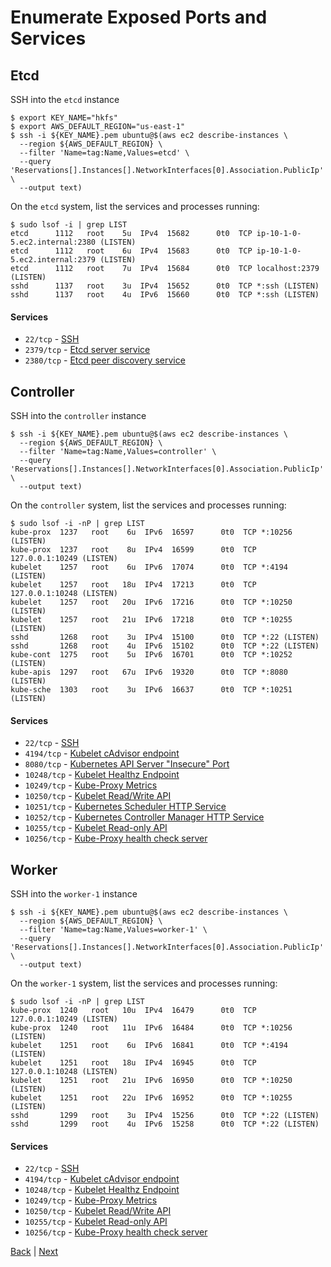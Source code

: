 # Enumerate Exposed Ports and Services

## Etcd

SSH into the `etcd` instance
```
$ export KEY_NAME="hkfs"
$ export AWS_DEFAULT_REGION="us-east-1"
$ ssh -i ${KEY_NAME}.pem ubuntu@$(aws ec2 describe-instances \
  --region ${AWS_DEFAULT_REGION} \
  --filter 'Name=tag:Name,Values=etcd' \
  --query 'Reservations[].Instances[].NetworkInterfaces[0].Association.PublicIp' \
  --output text)
```
On the `etcd` system, list the services and processes running:
```
$ sudo lsof -i | grep LIST
etcd      1112   root    5u  IPv4  15682      0t0  TCP ip-10-1-0-5.ec2.internal:2380 (LISTEN)
etcd      1112   root    6u  IPv4  15683      0t0  TCP ip-10-1-0-5.ec2.internal:2379 (LISTEN)
etcd      1112   root    7u  IPv4  15684      0t0  TCP localhost:2379 (LISTEN)
sshd      1137   root    3u  IPv4  15652      0t0  TCP *:ssh (LISTEN)
sshd      1137   root    4u  IPv6  15660      0t0  TCP *:ssh (LISTEN)
```
#### Services
- `22/tcp` - [SSH](https://openssh.org)
- `2379/tcp` - [Etcd server service](https://github.com/coreos/etcd#etcd-tcp-ports)
- `2380/tcp` - [Etcd peer discovery service](https://github.com/coreos/etcd#etcd-tcp-ports)

## Controller

SSH into the `controller` instance
```
$ ssh -i ${KEY_NAME}.pem ubuntu@$(aws ec2 describe-instances \
  --region ${AWS_DEFAULT_REGION} \
  --filter 'Name=tag:Name,Values=controller' \
  --query 'Reservations[].Instances[].NetworkInterfaces[0].Association.PublicIp' \
  --output text)
```

On the `controller` system, list the services and processes running:
```
$ sudo lsof -i -nP | grep LIST
kube-prox  1237   root    6u  IPv6  16597      0t0  TCP *:10256 (LISTEN)
kube-prox  1237   root    8u  IPv4  16599      0t0  TCP 127.0.0.1:10249 (LISTEN)
kubelet    1257   root    6u  IPv6  17074      0t0  TCP *:4194 (LISTEN)
kubelet    1257   root   18u  IPv4  17213      0t0  TCP 127.0.0.1:10248 (LISTEN)
kubelet    1257   root   20u  IPv6  17216      0t0  TCP *:10250 (LISTEN)
kubelet    1257   root   21u  IPv6  17218      0t0  TCP *:10255 (LISTEN)
sshd       1268   root    3u  IPv4  15100      0t0  TCP *:22 (LISTEN)
sshd       1268   root    4u  IPv6  15102      0t0  TCP *:22 (LISTEN)
kube-cont  1275   root    5u  IPv6  16701      0t0  TCP *:10252 (LISTEN)
kube-apis  1297   root   67u  IPv6  19320      0t0  TCP *:8080 (LISTEN)
kube-sche  1303   root    3u  IPv6  16637      0t0  TCP *:10251 (LISTEN)
```

#### Services
- `22/tcp` - [SSH](https://openssh.org)
- `4194/tcp` - [Kubelet cAdvisor endpoint](https://github.com/google/cadvisor)
- `8080/tcp` - [Kubernetes API Server "Insecure" Port](https://kubernetes.io/docs/reference/generated/kube-apiserver/)
- `10248/tcp` - [Kubelet Healthz Endpoint](https://kubernetes.io/docs/reference/generated/kubelet/)
- `10249/tcp` - [Kube-Proxy Metrics](https://kubernetes.io/docs/reference/generated/kube-proxy/)
- `10250/tcp` - [Kubelet Read/Write API](https://kubernetes.io/docs/reference/generated/kubelet)
- `10251/tcp` - [Kubernetes Scheduler HTTP Service](https://kubernetes.io/docs/reference/generated/kube-scheduler/)
- `10252/tcp` - [Kubernetes Controller Manager HTTP Service](https://kubernetes.io/docs/reference/generated/kube-controller-manager/)
- `10255/tcp` - [Kubelet Read-only API](https://kubernetes.io/docs/reference/generated/kubelet)
- `10256/tcp` - [Kube-Proxy health check server](https://kubernetes.io/docs/reference/generated/kube-proxy/)

## Worker

SSH into the `worker-1` instance
```
$ ssh -i ${KEY_NAME}.pem ubuntu@$(aws ec2 describe-instances \
  --region ${AWS_DEFAULT_REGION} \
  --filter 'Name=tag:Name,Values=worker-1' \
  --query 'Reservations[].Instances[].NetworkInterfaces[0].Association.PublicIp' \
  --output text)
```

On the `worker-1` system, list the services and processes running:
```
$ sudo lsof -i -nP | grep LIST
kube-prox  1240   root   10u  IPv4  16479      0t0  TCP 127.0.0.1:10249 (LISTEN)
kube-prox  1240   root   11u  IPv6  16484      0t0  TCP *:10256 (LISTEN)
kubelet    1251   root    6u  IPv6  16841      0t0  TCP *:4194 (LISTEN)
kubelet    1251   root   18u  IPv4  16945      0t0  TCP 127.0.0.1:10248 (LISTEN)
kubelet    1251   root   21u  IPv6  16950      0t0  TCP *:10250 (LISTEN)
kubelet    1251   root   22u  IPv6  16952      0t0  TCP *:10255 (LISTEN)
sshd       1299   root    3u  IPv4  15256      0t0  TCP *:22 (LISTEN)
sshd       1299   root    4u  IPv6  15258      0t0  TCP *:22 (LISTEN)
```

#### Services
- `22/tcp` - [SSH](https://openssh.org)
- `4194/tcp` - [Kubelet cAdvisor endpoint](https://github.com/google/cadvisor)
- `10248/tcp` - [Kubelet Healthz Endpoint](https://kubernetes.io/docs/reference/generated/kubelet/)
- `10249/tcp` - [Kube-Proxy Metrics](https://kubernetes.io/docs/reference/generated/kube-proxy/)
- `10250/tcp` - [Kubelet Read/Write API](https://kubernetes.io/docs/reference/generated/kubelet)
- `10255/tcp` - [Kubelet Read-only API](https://kubernetes.io/docs/reference/generated/kubelet)
- `10256/tcp` - [Kube-Proxy health check server](https://kubernetes.io/docs/reference/generated/kube-proxy/)

[Back](/README.md#level-0-attacks) | [Next](direct-etcd.md)
